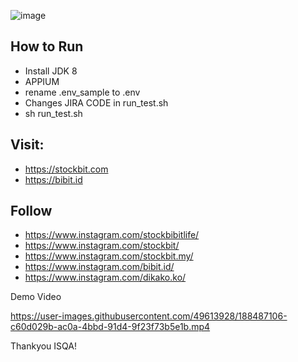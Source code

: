 ![image](https://user-images.githubusercontent.com/49613928/188483782-b4862a08-0fb7-4db8-a077-966fbe1c46ce.png)

## How to Run
- Install JDK 8
- APPIUM
- rename .env_sample to .env
- Changes JIRA CODE in run_test.sh
- sh run_test.sh


## Visit:
- https://stockbit.com
- https://bibit.id

## Follow
- https://www.instagram.com/stockbibitlife/
- https://www.instagram.com/stockbit/
- https://www.instagram.com/stockbit.my/
- https://www.instagram.com/bibit.id/
- https://www.instagram.com/dikako.ko/


Demo Video



https://user-images.githubusercontent.com/49613928/188487106-c60d029b-ac0a-4bbd-91d4-9f23f73b5e1b.mp4



Thankyou ISQA!
